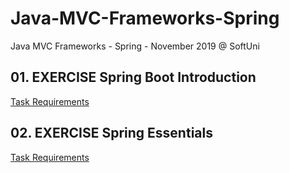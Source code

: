 # Java-MVC-Frameworks-Spring
Java MVC Frameworks - Spring  - November 2019 @ SoftUni

## 01. EXERCISE Spring Boot Introduction
[Task Requirements](././01_EXERCISE_Spring_Boot_Introduction/docs/Readme.pdf)

## 02. EXERCISE Spring Essentials
[Task Requirements](././02_EXERCISE_Spring_Essentials/docs/readme.pdf)
